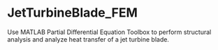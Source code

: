 # JetTurbineBlade_FEM
Use MATLAB Partial Differential Equation Toolbox to perform structural analysis and analyze heat transfer of a jet turbine blade.
